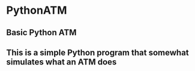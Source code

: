 # PythonATM
## Basic Python ATM
## This is a simple Python program that somewhat simulates what an ATM does
